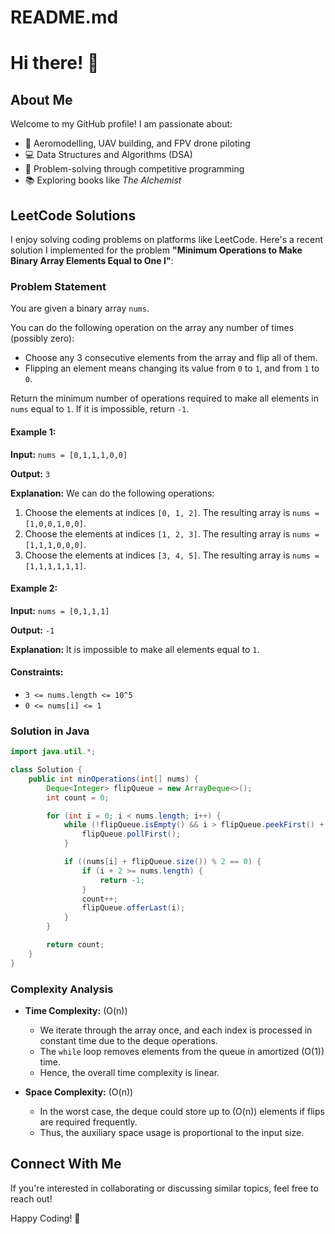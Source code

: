 # README.md

# Hi there! 👋

## About Me
Welcome to my GitHub profile! I am passionate about:
- 🚀 Aeromodelling, UAV building, and FPV drone piloting
- 💻 Data Structures and Algorithms (DSA)
- 🤖 Problem-solving through competitive programming
- 📚 Exploring books like *The Alchemist*

## LeetCode Solutions
I enjoy solving coding problems on platforms like LeetCode. Here's a recent solution I implemented for the problem **"Minimum Operations to Make Binary Array Elements Equal to One I"**:

### Problem Statement
You are given a binary array `nums`.

You can do the following operation on the array any number of times (possibly zero):
- Choose any 3 consecutive elements from the array and flip all of them.
- Flipping an element means changing its value from `0` to `1`, and from `1` to `0`.

Return the minimum number of operations required to make all elements in `nums` equal to `1`. If it is impossible, return `-1`.

#### Example 1:
**Input:** `nums = [0,1,1,1,0,0]`

**Output:** `3`

**Explanation:**
We can do the following operations:
1. Choose the elements at indices `[0, 1, 2]`. The resulting array is `nums = [1,0,0,1,0,0]`.
2. Choose the elements at indices `[1, 2, 3]`. The resulting array is `nums = [1,1,1,0,0,0]`.
3. Choose the elements at indices `[3, 4, 5]`. The resulting array is `nums = [1,1,1,1,1,1]`.

#### Example 2:
**Input:** `nums = [0,1,1,1]`

**Output:** `-1`

**Explanation:**
It is impossible to make all elements equal to `1`.

#### Constraints:
- `3 <= nums.length <= 10^5`
- `0 <= nums[i] <= 1`

### Solution in Java
```java
import java.util.*;

class Solution {
    public int minOperations(int[] nums) {
        Deque<Integer> flipQueue = new ArrayDeque<>();
        int count = 0;

        for (int i = 0; i < nums.length; i++) {
            while (!flipQueue.isEmpty() && i > flipQueue.peekFirst() + 2) {
                flipQueue.pollFirst();
            }

            if ((nums[i] + flipQueue.size()) % 2 == 0) {
                if (i + 2 >= nums.length) {
                    return -1;
                }
                count++;
                flipQueue.offerLast(i);
            }
        }

        return count;
    }
}
```

### Complexity Analysis
- **Time Complexity:** \(O(n)\)
  - We iterate through the array once, and each index is processed in constant time due to the deque operations.
  - The `while` loop removes elements from the queue in amortized \(O(1)\) time.
  - Hence, the overall time complexity is linear.

- **Space Complexity:** \(O(n)\)
  - In the worst case, the deque could store up to \(O(n)\) elements if flips are required frequently.
  - Thus, the auxiliary space usage is proportional to the input size.

## Connect With Me
If you're interested in collaborating or discussing similar topics, feel free to reach out!

Happy Coding! 🚀

